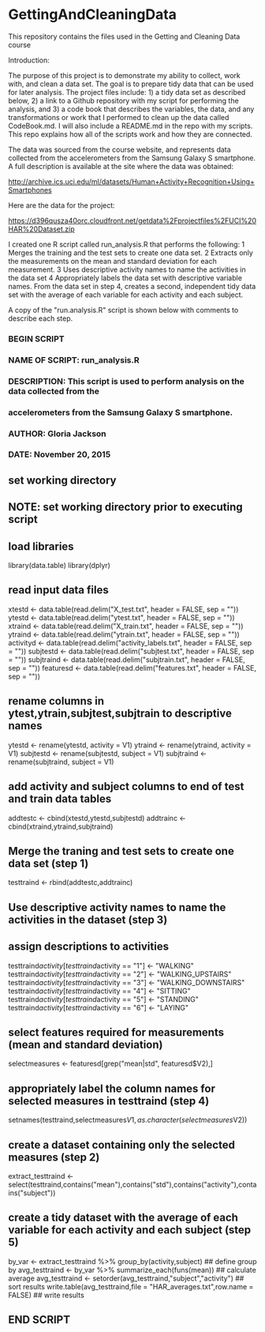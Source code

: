 # GettingAndCleaningData
This repository contains the files used in the Getting and Cleaning Data course

Introduction:

The purpose of this project is to demonstrate my ability to collect, work with, and clean a data set. The goal is to prepare tidy data that can be used for later analysis.  The project files include: 1) a tidy data set as described below, 2) a link to a Github repository with my script for performing the analysis, and 3) a code book that describes the variables, the data, and any transformations or work that I performed to clean up the data called CodeBook.md. I will also include a README.md in the repo with my scripts. This repo explains how all of the scripts work and how they are connected.  

The data was sourced from the course website, and represents data collected from the accelerometers from the Samsung Galaxy S smartphone. A full description is available at the site where the data was obtained: 

http://archive.ics.uci.edu/ml/datasets/Human+Activity+Recognition+Using+Smartphones 

Here are the data for the project: 

https://d396qusza40orc.cloudfront.net/getdata%2Fprojectfiles%2FUCI%20HAR%20Dataset.zip 

 I created one R script called run_analysis.R that performs the following:
1	Merges the training and the test sets to create one data set.
2	Extracts only the measurements on the mean and standard deviation for each measurement. 
3	Uses descriptive activity names to name the activities in the data set
4	Appropriately labels the data set with descriptive variable names. 
 From the data set in step 4, creates a second, independent tidy data set with the average of each variable for each activity    and each subject.



A copy of the "run.analysis.R" script is shown below with comments to describe each step.

###  BEGIN SCRIPT
### NAME OF SCRIPT:  run_analysis.R
### DESCRIPTION:  This script is used to perform analysis on the data collected from the  
### accelerometers from the Samsung Galaxy S smartphone.
### AUTHOR: Gloria Jackson
### DATE:   November 20, 2015

## set working directory
## NOTE: set working directory prior to executing script

##  load libraries
library(data.table)
library(dplyr)

##  read input data files ####
xtestd <- data.table(read.delim("X_test.txt", header = FALSE, sep = ""))
ytestd <- data.table(read.delim("ytest.txt", header = FALSE, sep = ""))
xtraind <- data.table(read.delim("X_train.txt", header = FALSE, sep = ""))
ytraind <- data.table(read.delim("ytrain.txt", header = FALSE, sep = ""))
activityd <- data.table(read.delim("activity_labels.txt", header = FALSE, sep = ""))
subjtestd <- data.table(read.delim("subjtest.txt", header = FALSE, sep = ""))
subjtraind <- data.table(read.delim("subjtrain.txt", header = FALSE, sep = ""))
featuresd <- data.table(read.delim("features.txt", header = FALSE, sep = ""))

##  rename columns in ytest,ytrain,subjtest,subjtrain to descriptive names
ytestd <- rename(ytestd, activity = V1)
ytraind <- rename(ytraind, activity = V1)
subjtestd <- rename(subjtestd, subject = V1)
subjtraind <- rename(subjtraind, subject = V1)

##  add activity and subject columns to end of test and train data tables
addtestc <- cbind(xtestd,ytestd,subjtestd)
addtrainc <- cbind(xtraind,ytraind,subjtraind)

## Merge the traning and test sets to create one data set (step 1)
testtraind <- rbind(addtestc,addtrainc)

## Use descriptive activity names to name the activities in the dataset (step 3)
## assign descriptions to activities
testtraind$activity[testtraind$activity == "1"] <- "WALKING"
testtraind$activity[testtraind$activity == "2"] <- "WALKING_UPSTAIRS"
testtraind$activity[testtraind$activity == "3"] <- "WALKING_DOWNSTAIRS"
testtraind$activity[testtraind$activity == "4"] <- "SITTING"
testtraind$activity[testtraind$activity == "5"] <- "STANDING"
testtraind$activity[testtraind$activity == "6"] <- "LAYING" 

##  select features required for measurements (mean and standard deviation)
selectmeasures <- featuresd[grep("mean|std", featuresd$V2),]

##  appropriately label the column names for selected measures in testtraind (step 4)
setnames(testtraind,selectmeasures$V1,as.character(selectmeasures$V2))

## create a dataset containing only the selected measures (step 2)

extract_testtraind <- select(testtraind,contains("mean"),contains("std"),contains("activity"),contains("subject"))
                        
##  create a tidy dataset with the average of each variable for each activity and each subject (step 5)
by_var <- extract_testtraind %>% group_by(activity,subject)  ## define group by
avg_testtraind <- by_var %>% summarize_each(funs(mean))      ## calculate average
avg_testtraind <- setorder(avg_testtraind,"subject","activity")  ## sort results
write.table(avg_testtraind,file = "HAR_averages.txt",row.name = FALSE)  ## write results

## END SCRIPT

